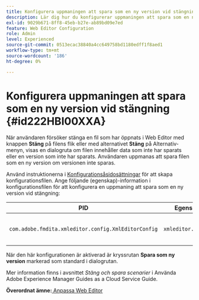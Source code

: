 ```yaml
---
title: Konfigurera uppmaningen att spara som en ny version vid stängning
description: Lär dig hur du konfigurerar uppmaningen att spara som en ny version vid stängning
exl-id: 9029b671-8ff8-45eb-b27e-ab89bd09e7ed
feature: Web Editor Configuration
role: Admin
level: Experienced
source-git-commit: 0513ecac38840a4cc649758bd1180edff1f8aed1
workflow-type: tm+mt
source-wordcount: '186'
ht-degree: 0%

---
```


# Konfigurera uppmaningen att spara som en ny version vid stängning {#id222HBI00XXA}

När användaren försöker stänga en fil som har öppnats i Web Editor med knappen **Stäng** på filens flik eller med alternativet **Stäng** på Alternativ-menyn, visas en dialogruta om filen innehåller data som inte har sparats eller en version som inte har sparats. Användaren uppmanas att spara filen som en ny version om versionen inte sparas.

Använd instruktionerna i [Konfigurationsåsidosättningar](download-install-additional-config-override.md#) för att skapa konfigurationsfilen. Ange följande \(egenskap\)-information i konfigurationsfilen för att konfigurera en uppmaning att spara som en ny version vid stängning:

| PID | Egenskapsnyckel | Egenskapsvärde |
|---|------------|--------------|
| `com.adobe.fmdita.xmleditor.config.XmlEditorConfig` | `xmleditor.savenewversion` | Boolean \( true/ false\). <br>  **Standardvärde**: true |

När den här konfigurationen är aktiverad är kryssrutan **Spara som ny version** markerad som standard i dialogrutan.

Mer information finns i avsnittet *Stäng och spara scenarier* i Använda Adobe Experience Manager Guides as a Cloud Service Guide.

**Överordnat ämne:**[ Anpassa Web Editor](conf-web-editor.md)
